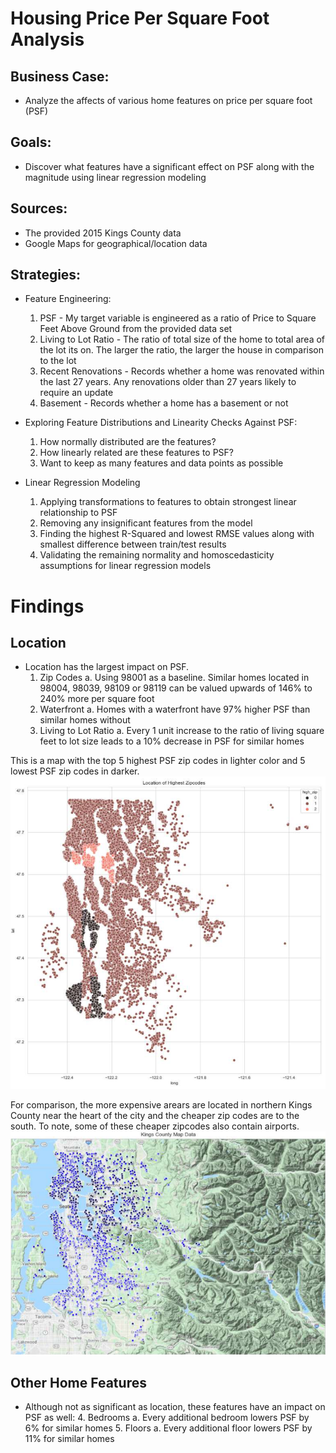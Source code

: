 # Housing Price Per Square Foot Analysis

## Business Case:
* Analyze the affects of various home features on price per square foot (PSF)

## Goals:
* Discover what features have a significant effect on PSF along with the magnitude using linear regression modeling 

## Sources:
* The provided 2015 Kings County data
* Google Maps for geographical/location data

## Strategies:
* Feature Engineering:
    1. PSF - My target variable is engineered as a ratio of Price to Square Feet Above Ground from the provided data set
    2. Living to Lot Ratio - The ratio of total size of the home to total area of the lot its on.  The larger the ratio, the larger the        house in comparison to the lot
    3. Recent Renovations - Records whether a home was renovated within the last 27 years.  Any renovations older than 27 years likely to require an update
    4. Basement - Records whether a home has a basement or not
    
* Exploring Feature Distributions and Linearity Checks Against PSF:
    1. How normally distributed are the features?
    2. How linearly related are these features to PSF?
    3. Want to keep as many features and data points as possible

* Linear Regression Modeling
    1. Applying transformations to features to obtain strongest linear relationship to PSF
    2. Removing any insignificant features from the model
    3. Finding the highest R-Squared and lowest RMSE values along with smallest difference between train/test results
    4. Validating the remaining normality and homoscedasticity assumptions for linear regression models

# Findings

## Location
* Location has the largest impact on PSF.
    1. Zip Codes
        a. Using 98001 as a baseline.  Similar homes located in 98004, 98039, 98109 or 98119 can be valued upwards of 146% to 240% more per square foot
    2. Waterfront
        a. Homes with a waterfront have 97% higher PSF than similar homes without
    3. Living to Lot Ratio
        a. Every 1 unit increase to the ratio of living square feet to lot size leads to a 10% decrease in PSF for similar homes
        
        
This is a map with the top 5 highest PSF zip codes in lighter color and 5 lowest PSF zip codes in darker.
![Highest PSF Zipcodes](https://github.com/NelGen/NG-Housing-PSF-Modeling-Project/blob/main/data/high_zips.PNG)

For comparison, the more expensive arears are located in northern Kings County near the heart of the city and the cheaper zip codes are to the south.  To note, some of these cheaper zipcodes also contain airports.
![Geography](https://github.com/NelGen/NG-Housing-PSF-Modeling-Project/blob/main/data/kings_county_map.PNG)  
   

## Other Home Features
* Although not as significant as location, these features have an impact on PSF as well:
    4. Bedrooms
        a. Every additional bedroom lowers PSF by 6% for similar homes
    5. Floors
        a. Every additional floor lowers PSF by 11% for similar homes

